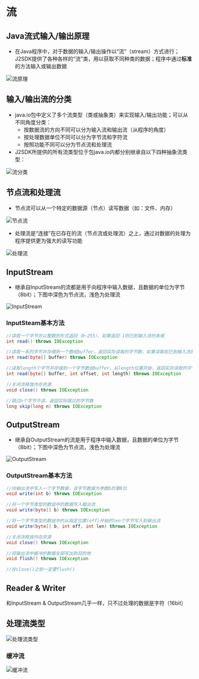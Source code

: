 ﻿# 流

## Java流式输入/输出原理

* 在Java程序中，对于数据的输入/输出操作以“流”（stream）方式进行；J2SDK提供了各种各样的“流”类，用以获取不同种类的数据；程序中通过**标准**的方法输入或输出数据

![流原理](https://github.com/LibraTang/Pics/blob/master/Java-Notes/%E6%B5%81%E5%8E%9F%E7%90%86.png)

## 输入/输出流的分类

* java.io包中定义了多个流类型（类或抽象类）来实现输入/输出功能；可以从不同角度分类：
  * 按数据流的方向不同可以分为输入流和输出流（从程序的角度）
  * 按处理数据单位不同可以分为字节流和字符流
  * 按照功能不同可以分为节点流和处理流
* J2SDK所提供的所有流类型位于包java.io内都分别继承自以下四种抽象流类型：

![流分类](https://github.com/LibraTang/Pics/blob/master/Java-Notes/%E6%B5%81%E7%B1%BB%E5%9E%8B.png)

## 节点流和处理流

* 节点流可以从一个特定的数据源（节点）读写数据（如：文件、内存）

![节点流](https://github.com/LibraTang/Pics/blob/master/Java-Notes/%E8%8A%82%E7%82%B9%E6%B5%81.png)

* 处理流是“连接”在已存在的流（节点流或处理流）之上，通过对数据的处理为程序提供更为强大的读写功能

![处理流](https://github.com/LibraTang/Pics/blob/master/Java-Notes/%E5%A4%84%E7%90%86%E6%B5%81.png)

## InputStream

* 继承自InputStream的流都是用于向程序中输入数据，且数据的单位为字节（8bit）；下图中深色为节点流，浅色为处理流

![InputStream](https://github.com/LibraTang/Pics/blob/master/Java-Notes/InputStream.png)

### InputSteam基本方法

```java
//读取一个字节并以整数的形式返回（0~255），如果返回-1则已到输入流的末尾
int read() throws IOException

//读取一系列字节并存储到一个数组buffer，返回实际读取的字节数，如果读取前已到输入流的末尾返回-1
int read(byte[] buffer) throws IOException

//读取length个字节并存储到一个字节数组buffer，从length位置开始，返回实际读取的字节数，如果读取前已到输入流的末尾返回-1
int read(byte[] buffer, int offset, int length) throws IOException

//关闭流释放内存资源
void close() throws IOException

//跳过n个字节不读，返回实际跳过的字节数
long skip(long n) throws IOException
```

## OutputStream

* 继承自OutputStream的流是用于程序中输入数据，且数据的单位为字节（8bit）；下图中深色为节点流，浅色为处理流

![OutputStream](https://github.com/LibraTang/Pics/blob/master/Java-Notes/OutputStream.png)

### OutputStream基本方法

```java
//向输出流中写入一个字节数据，该字节数据为参数b的第8位
void write(int b) throws IOException

//将一个字节类型的数组中的数据写入输出流
void write(byte[] b) throws IOException

//将一个字节类型的数组中的从指定位置(off)开始的len个字节写入到输出流
void write(byte[] b, int off, int len) throws IOException

//关闭流释放内存资源
void close() throws IOException

//将输出流中缓冲的数据全部写出到目的地
void flush() throws IOException

//在close()之前一定要flush()
```

## Reader & Writer

和InputStream & OutputStream几乎一样，只不过处理的数据是字符（16bit）

## 处理流类型

![处理流类型](https://github.com/LibraTang/Pics/blob/master/Java-Notes/%E5%A4%84%E7%90%86%E6%B5%81%E7%B1%BB%E5%9E%8B.png)

### 缓冲流

![缓冲流](https://github.com/LibraTang/Pics/blob/master/Java-Notes/%E7%BC%93%E5%86%B2%E6%B5%81.png)
